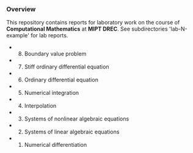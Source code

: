 ### Overview
This repository contains reports for laboratory work on the course of <b>Computational Mathematics</b> at <b>MIPT DREC</b>. 
See subdirectories 'lab-N-example' for lab reports.
- 8. Boundary value problem
- 7. Stiff ordinary differential equation
- 6. Ordinary differential equation
- 5. Numerical integration
- 4. Interpolation
- 3. Systems of nonlinear algebraic equations
- 2. Systems of linear algebraic equations
- 1. Numerical differentiation
